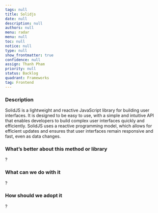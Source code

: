 ```yaml
---
tags: null
title: Solidjs
date: null
description: null
authors: null
menu: radar
menu: null
toc: null
notice: null
type: null
show_frontmatter: true
confidence: null
assign: Thanh Pham
priority: null
status: Backlog
quadrant: Frameworks
tag: Frontend
---
```


<!-- table_of_contents 40810a83-c457-4e89-83aa-27640b25dd45 -->

### Description

SolidJS is a lightweight and reactive JavaScript library for building user interfaces. It is designed to be easy to use, with a simple and intuitive API that enables developers to build complex user interfaces quickly and efficiently. SolidJS uses a reactive programming model, which allows for efficient updates and ensures that user interfaces remain responsive and fast, even as data changes.

### What’s better about this method or library

?

### What can we do with it

?

### How should we adopt it

?

<!-- child_database 2d646598-1a6e-400f-986d-110039abd5a6 -->

